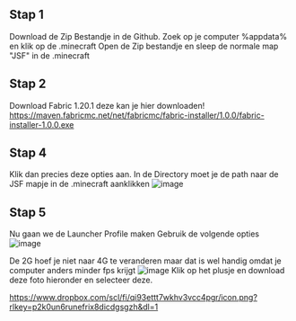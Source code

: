
## Stap 1

Download de Zip Bestandje in de Github. Zoek op je computer %appdata% en klik op de .minecraft
Open de Zip bestandje en sleep de normale map "JSF" in de .minecraft

## Stap 2

Download Fabric 1.20.1 deze kan je hier downloaden!
https://maven.fabricmc.net/net/fabricmc/fabric-installer/1.0.0/fabric-installer-1.0.0.exe

## Stap 4
Klik dan precies deze opties aan. In de Directory moet je de path naar de JSF mapje in de .minecraft aanklikken
![image](https://github.com/DaanBouma/JSF/assets/130249739/4b911e0a-ee95-4c2a-87f4-66af5d7c416f)

## Stap 5
Nu gaan we de Launcher Profile maken
Gebruik de volgende opties
![image](https://github.com/DaanBouma/JSF/assets/130249739/948a803a-f498-46e0-8e35-7601ced793b7)

De 2G hoef je niet naar 4G te veranderen maar dat is wel handig omdat je computer anders minder fps krijgt
![image](https://github.com/DaanBouma/JSF/assets/130249739/a8af0f9a-a9e1-4d3d-8d82-6cee499719df)
Klik op het plusje en download deze foto hieronder en selecteer deze.

https://www.dropbox.com/scl/fi/qi93ettt7wkhv3vcc4pgr/icon.png?rlkey=p2k0un6runefrix8dicdgsgzh&dl=1
